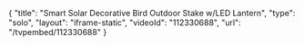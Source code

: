 {
    "title": "Smart Solar Decorative Bird Outdoor Stake w\/LED Lantern",
    "type": "solo",
    "layout": "iframe-static",
    "videoId": "112330688",
    "url": "\/tvpembed\/112330688"
}